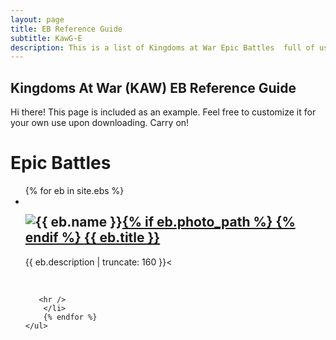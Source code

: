 ```yaml
---
layout: page
title: EB Reference Guide
subtitle: KawG-E
description: This is a list of Kingdoms at War Epic Battles  full of usefule tips and instructions on how to beat them.
---
```

## Kingdoms At War (KAW) EB Reference Guide

<p class="message">
    Hi there! This page is included as an example. Feel free to customize it for your own use upon downloading. Carry on!
</p>

<div class="related">
    <h1>Epic Battles</h1>
    <ul class="related-posts">
        {% for eb in site.ebs %}
        <li>
            <h2 style="float:left">
                <a href="{{ site.baseurl }}{{ eb.url }}" itemprop="url" style="width:75px">
                {% if eb.photo_path %}
                <img src="{{ eb.photo_path }}" alt="{{ eb.name }}" style="float:left" itemprop="image">
                {% endif %}
                  <span itemprop="name">{{ eb.title }}</span>
                  </a><br>
            </h2>
            <br>
            <p  itemprop="description">
                    {{ eb.description | truncate: 160 }}<
            </p>
            <br style="clear:both" />

       <hr />
        </li>
        {% endfor %}
    </ul>
</div>
